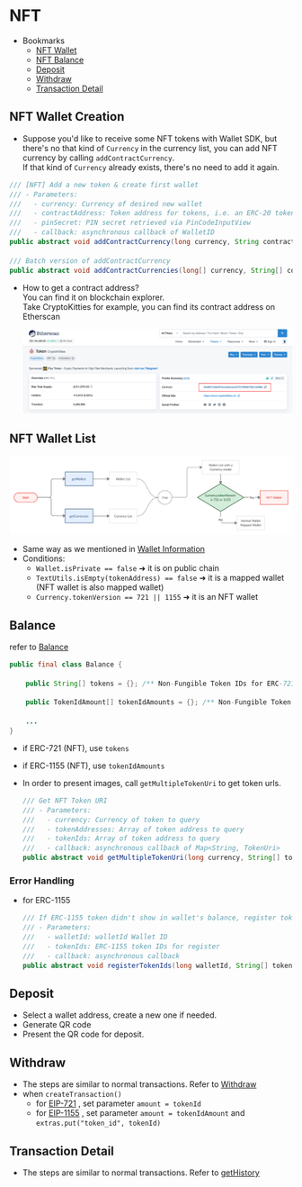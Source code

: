 # NFT

- Bookmarks
  - [NFT Wallet](#nft-wallet-creation)
  - [NFT Balance](#balance)
  - [Deposit](#deposit)
  - [Withdraw](#withdraw)
  - [Transaction Detail](#transaction-detail)

## NFT Wallet Creation

- Suppose you'd like to receive some NFT tokens with Wallet SDK, but there's no that kind of `Currency` in the currency list, you can add NFT currency by calling `addContractCurrency`.  
If that kind of `Currency` already exists, there's no need to add it again.

```java
/// [NFT] Add a new token & create first wallet
/// - Parameters:
///   - currency: Currency of desired new wallet
///   - contractAddress: Token address for tokens, i.e. an ERC-20 token wallet maps to an Ethereum wallet
///   - pinSecret: PIN secret retrieved via PinCodeInputView
///   - callback: asynchronous callback of WalletID
public abstract void addContractCurrency(long currency, String contractAddress, PinSecret pinSecret, Callback<AddContractCurrenciesResult> callback);

/// Batch version of addContractCurrency
public abstract void addContractCurrencies(long[] currency, String[] contractAddresses, PinSecret pinSecret, Callback<AddContractCurrenciesResult> callback);
```

- How to get a contract address?  
You can find it on blockchain explorer.  
Take CryptoKitties for example, you can find its contract address on Etherscan

  ![img](images/sdk_guideline/nft_etherscan_1.png)

## NFT Wallet List

![img](images/sdk_guideline/nft_wallets.jpg)

- Same way as we mentioned in [Wallet Information](wallets.md#wallet-information)
- Conditions:
  - `Wallet.isPrivate == false` ➜ it is on public chain
  - `TextUtils.isEmpty(tokenAddress) == false` ➜ it is a mapped wallet (NFT wallet is also mapped wallet)
  - `Currency.tokenVersion == 721 || 1155` ➜ it is an NFT wallet

## Balance

refer to [Balance](wallets.md#getbalances)

```java
public final class Balance {

    public String[] tokens = {}; /** Non-Fungible Token IDs for ERC-721*/

    public TokenIdAmount[] tokenIdAmounts = {}; /** Non-Fungible Token ID and amounts for ERC-1155 */

    ...
}
```

- if ERC-721 (NFT), use `tokens`
- if ERC-1155 (NFT), use `tokenIdAmounts`

- In order to present images, call `getMultipleTokenUri` to get token urls.
  
  ```java
  /// Get NFT Token URI
  /// - Parameters:
  ///   - currency: Currency of token to query
  ///   - tokenAddresses: Array of token address to query
  ///   - tokenIds: Array of token address to query
  ///   - callback: asynchronous callback of Map<String, TokenUri>
  public abstract void getMultipleTokenUri(long currency, String[] tokenAddresses, String[]  tokenIds, Callback<GetMultipleTokenUriResult> callback);
  ```

### Error Handling

- for ERC-1155

  ```java
  /// If ERC-1155 token didn't show in wallet's balance, register token ID manually make them in track
  /// - Parameters:
  ///   - walletId: walletId Wallet ID
  ///   - tokenIds: ERC-1155 token IDs for register
  ///   - callback: asynchronous callback
  public abstract void registerTokenIds(long walletId, String[] tokenIds, Callback<RegisterTokenIdsResult> callback);
  ```

## Deposit

- Select a wallet address, create a new one if needed.
- Generate QR code
- Present the QR code for deposit.

## Withdraw

- The steps are similar to normal transactions. Refer to [Withdraw](transaction.md#withdraw)
- when `createTransaction()`
  - for [EIP-721](https://eips.ethereum.org/EIPS/eip-721) , set parameter `amount = tokenId`
  - for [EIP-1155](https://eips.ethereum.org/EIPS/eip-1155) , set parameter `amount = tokenIdAmount` and `extras.put("token_id", tokenId)`

## Transaction Detail

- The steps are similar to normal transactions. Refer to [getHistory](transaction.md#gethistory)
